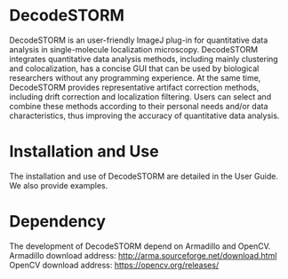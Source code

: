 # DecodeSTORM
DecodeSTORM is an user-friendly ImageJ plug-in for quantitative data analysis in single-molecule localization microscopy. DecodeSTORM integrates quantitative data analysis methods, including mainly clustering and colocalization, has a concise GUI that can be used by biological researchers without any programming experience. At the same time, DecodeSTORM provides representative artifact correction methods, including drift correction and localization filtering. Users can select and combine these methods according to their personal needs and/or data characteristics, thus improving the accuracy of quantitative data analysis.
# Installation and Use
The installation and use of DecodeSTORM are detailed in the User Guide. We also provide examples.
# Dependency
The development of DecodeSTORM depend on Armadillo and OpenCV. 
Armadillo download address: http://arma.sourceforge.net/download.html
OpenCV download address: https://opencv.org/releases/

